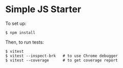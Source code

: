 # Simple JS Starter

To set up:

```
$ npm install
```

Then, to run tests:

```
$ vitest
$ vitest --inspect-brk   # to use Chrome debugger
$ vitest --coverage      # to get coverage report
```